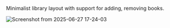 Minimalist library layout with support for adding, removing books.

![Screenshot from 2025-06-27 17-24-03](https://github.com/user-attachments/assets/dab31821-a2af-4e25-a970-886c62b1c9c5)
